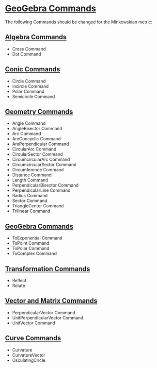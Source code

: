 # [GeoGebra Commands](https://wiki.geogebra.org/en/Commands)

The following Commands should be changed for the Minkowskian metric:

## [Algebra Commands](https://wiki.geogebra.org/en/Algebra_Commands)
* Cross Command
* Dot Command

## [Conic Commands](https://wiki.geogebra.org/en/Conic_Commands)
* Circle Command
* Incircle Command
* Polar Command
* Semicircle Command

## [Geometry Commands](https://wiki.geogebra.org/en/Geometry_Commands)
* Angle Command
* AngleBisector Command
* Arc Command
* AreConcyclic Command
* ArePerpendicular Command
* CircularArc Command
* CircularSector Command
* CircumcircularArc Command
* CircumcircularSector Command
* Circumference Command
* Distance Command
* Length Command
* PerpendicularBisector Command
* PerpendicularLine Command
* Radius Command
* Sector Command
* TriangleCenter Command
* Trilinear Command

## [GeoGebra Commands](https://wiki.geogebra.org/en/GeoGebra_Commands)
* ToExponential Command
* ToPoint Command
* ToPolar Command
* ToComplex Command

## [Transformation Commands](https://wiki.geogebra.org/en/Transformation_Commands)
* Reflect
* Rotate

## [Vector and Matrix Commands](https://wiki.geogebra.org/en/Vector_and_Matrix_Commands)
* PerpendicularVector Command
* UnitPerpendicularVector Command
* UnitVector Command

## [Curve Commands](https://wiki.geogebra.org/en/Curves)
* Curvature
* CurvatureVector
* OsculatingCircle. 



